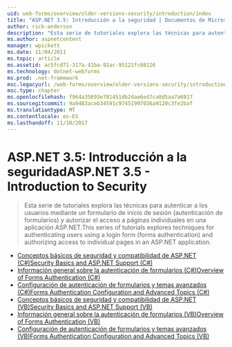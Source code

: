 ```yaml
---
uid: web-forms/overview/older-versions-security/introduction/index
title: "ASP.NET 3.5: Introducción a la seguridad | Documentos de Microsoft"
author: rick-anderson
description: "Esta serie de tutoriales explora las técnicas para autenticar a los usuarios mediante un formulario de inicio de sesión (autenticación de formularios) y autorizar el acceso a páginas individuales de..."
ms.author: aspnetcontent
manager: wpickett
ms.date: 11/04/2011
ms.topic: article
ms.assetid: ac5fcd71-317a-41ba-91ac-95121fc68126
ms.technology: dotnet-webforms
ms.prod: .net-framework
msc.legacyurl: /web-forms/overview/older-versions-security/introduction
msc.type: chapter
ms.openlocfilehash: f964a35693e781451db24ae6ed7ca8d5aa7a6917
ms.sourcegitcommit: 9a9483aceb34591c97451997036a9120c3fe2baf
ms.translationtype: MT
ms.contentlocale: es-ES
ms.lasthandoff: 11/10/2017
---
```

<a name="aspnet-35---introduction-to-security"></a><span data-ttu-id="23cf8-103">ASP.NET 3.5: Introducción a la seguridad</span><span class="sxs-lookup"><span data-stu-id="23cf8-103">ASP.NET 3.5 - Introduction to Security</span></span>
====================
> <span data-ttu-id="23cf8-104">Esta serie de tutoriales explora las técnicas para autenticar a los usuarios mediante un formulario de inicio de sesión (autenticación de formularios) y autorizar el acceso a páginas individuales en una aplicación ASP.NET.</span><span class="sxs-lookup"><span data-stu-id="23cf8-104">This series of tutorials explores techniques for authenticating users using a login form (forms authentication) and authorizing access to individual pages in an ASP.NET application.</span></span>


- [<span data-ttu-id="23cf8-105">Conceptos básicos de seguridad y compatibilidad de ASP.NET (C#)</span><span class="sxs-lookup"><span data-stu-id="23cf8-105">Security Basics and ASP.NET Support (C#)</span></span>](security-basics-and-asp-net-support-cs.md)
- [<span data-ttu-id="23cf8-106">Información general sobre la autenticación de formularios (C#)</span><span class="sxs-lookup"><span data-stu-id="23cf8-106">Overview of Forms Authentication (C#)</span></span>](an-overview-of-forms-authentication-cs.md)
- [<span data-ttu-id="23cf8-107">Configuración de autenticación de formularios y temas avanzados (C#)</span><span class="sxs-lookup"><span data-stu-id="23cf8-107">Forms Authentication Configuration and Advanced Topics (C#)</span></span>](forms-authentication-configuration-and-advanced-topics-cs.md)
- [<span data-ttu-id="23cf8-108">Conceptos básicos de seguridad y compatibilidad de ASP.NET (VB)</span><span class="sxs-lookup"><span data-stu-id="23cf8-108">Security Basics and ASP.NET Support (VB)</span></span>](security-basics-and-asp-net-support-vb.md)
- [<span data-ttu-id="23cf8-109">Información general sobre la autenticación de formularios (VB)</span><span class="sxs-lookup"><span data-stu-id="23cf8-109">Overview of Forms Authentication (VB)</span></span>](an-overview-of-forms-authentication-vb.md)
- [<span data-ttu-id="23cf8-110">Configuración de autenticación de formularios y temas avanzados (VB)</span><span class="sxs-lookup"><span data-stu-id="23cf8-110">Forms Authentication Configuration and Advanced Topics (VB)</span></span>](forms-authentication-configuration-and-advanced-topics-vb.md)
